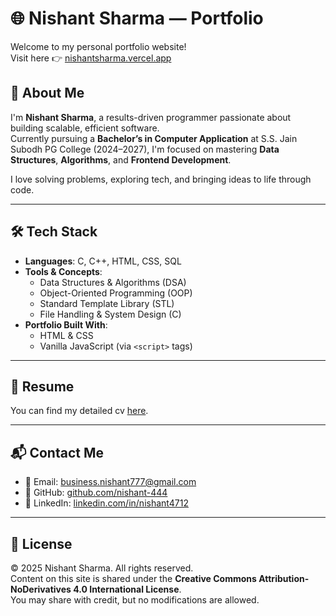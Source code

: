 # 🌐 Nishant Sharma — Portfolio

Welcome to my personal portfolio website!  
Visit here 👉 [nishantsharma.vercel.app](https://nishantsharma.vercel.app)

## 👋 About Me

I'm **Nishant Sharma**, a results-driven programmer passionate about building scalable, efficient software.  
Currently pursuing a **Bachelor’s in Computer Application** at S.S. Jain Subodh PG College (2024–2027), I'm focused on mastering **Data Structures**, **Algorithms**, and **Frontend Development**.

I love solving problems, exploring tech, and bringing ideas to life through code.

---

## 🛠 Tech Stack

- **Languages**: C, C++, HTML, CSS, SQL
- **Tools & Concepts**:  
  - Data Structures & Algorithms (DSA)  
  - Object-Oriented Programming (OOP)  
  - Standard Template Library (STL)  
  - File Handling & System Design (C)  
- **Portfolio Built With**:  
  - HTML & CSS  
  - Vanilla JavaScript (via `<script>` tags)

---

## 📄 Resume

You can find my detailed cv [here](nishant_cv.pdf).

---

## 📬 Contact Me

- 📧 Email: [business.nishant777@gmail.com](mailto:business.nishant777@gmail.com)  
- 🐙 GitHub: [github.com/nishant-444](https://github.com/nishant-444)  
- 💼 LinkedIn: [linkedin.com/in/nishant4712](https://www.linkedin.com/in/nishant4712)

---

## 📜 License

© 2025 Nishant Sharma. All rights reserved.  
Content on this site is shared under the **Creative Commons Attribution-NoDerivatives 4.0 International License**.  
You may share with credit, but no modifications are allowed.

